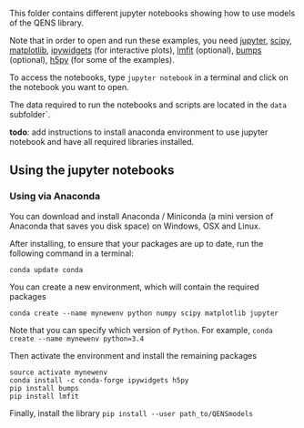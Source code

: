 This folder contains different jupyter notebooks showing how to use models of
the QENS library.

Note that in order to open and run these examples, you need [jupyter](http://jupyter.org/),
[scipy](https://www.scipy.org/),
[matplotlib](https://matplotlib.org/),
[ipywidgets](https://ipywidgets.readthedocs.io/en/latest/) (for interactive plots),
[lmfit](https://lmfit.github.io/lmfit-py/) (optional),
[bumps](https://github.com/bumps/bumps) (optional),
[h5py](https://www.h5py.org/) (for some of the examples).


To access the notebooks, type `jupyter notebook` in a terminal and click on
 the notebook you want to open.

The data required to run the notebooks and scripts are located in the `data` 
subfolder`.

  
**todo**: add instructions to install anaconda environment to use jupyter
notebook and have all required libraries installed.


## Using the jupyter notebooks

### Using via Anaconda

You can download and install Anaconda / Miniconda (a mini version of 
Anaconda that saves you disk space)  on Windows, OSX and Linux.

After installing, to ensure that your packages are up to date, 
run the following command in a terminal:

```
conda update conda
```

You can create a new environment, which will contain the required packages

```
conda create --name mynewenv python numpy scipy matplotlib jupyter
```

Note that you can specify which version of `Python`. For example, 
`conda create --name mynewenv python=3.4` 

Then activate the environment and install the remaining packages
```
source activate mynewenv
conda install -c conda-forge ipywidgets h5py
pip install bumps
pip install lmfit
```
Finally, install the library
``` pip install --user path_to/QENSmodels ```
